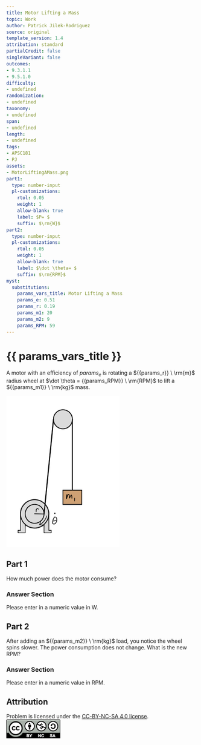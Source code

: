 ```yaml
---
title: Motor Lifting a Mass
topic: Work
author: Patrick Jilek-Rodriguez
source: original
template_version: 1.4
attribution: standard
partialCredit: false
singleVariant: false
outcomes:
- 9.3.1.1
- 9.5.1.0
difficulty:
- undefined
randomization:
- undefined
taxonomy:
- undefined
span:
- undefined
length:
- undefined
tags:
- APSC181
- PJ
assets:
- MotorLiftingAMass.png
part1:
  type: number-input
  pl-customizations:
    rtol: 0.05
    weight: 1
    allow-blank: true
    label: $P= $
    suffix: $\rm{W}$
part2:
  type: number-input
  pl-customizations:
    rtol: 0.05
    weight: 1
    allow-blank: true
    label: $\dot \theta= $
    suffix: $\rm{RPM}$
myst:
  substitutions:
    params_vars_title: Motor Lifting a Mass
    params_e: 0.51
    params_r: 0.19
    params_m1: 20
    params_m2: 9
    params_RPM: 59
---
```

# {{ params_vars_title }}
A motor with an efficiency of ${{params_e}}$ is rotating a ${{params_r}} \ \rm{m}$ radius wheel at $\dot \theta = {{params_RPM}} \ \rm{RPM}$ to lift a ${{params_m1}} \ \rm{kg}$ mass.

<img src="MotorLiftingAMass.png" height=400 alt="A motor with a wheel of radius r pulling a rope that is lifting a mass m1." >

## Part 1

How much power does the motor consume?

### Answer Section

Please enter in a numeric value in W.

## Part 2

After adding an ${{params_m2}} \ \rm{kg}$ load, you notice the wheel spins slower.
The power consumption does not change.
What is the new RPM?

### Answer Section

Please enter in a numeric value in RPM.

## Attribution

Problem is licensed under the [CC-BY-NC-SA 4.0 license](https://creativecommons.org/licenses/by-nc-sa/4.0/).<br> ![The Creative Commons 4.0 license requiring attribution-BY, non-commercial-NC, and share-alike-SA license.](https://raw.githubusercontent.com/firasm/bits/master/by-nc-sa.png)